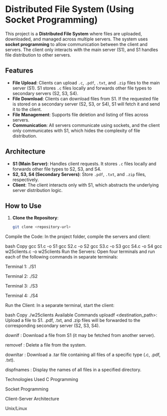 # Distributed File System (Using Socket Programming)

This project is a **Distributed File System** where files are uploaded, downloaded, and managed across multiple servers. The system uses **socket programming** to allow communication between the client and servers. The client only interacts with the main server (S1), and S1 handles file distribution to other servers.

## Features

- **File Upload**: Clients can upload `.c`, `.pdf`, `.txt`, and `.zip` files to the main server (S1). S1 stores `.c` files locally and forwards other file types to secondary servers (S2, S3, S4).
- **File Download**: Clients can download files from S1. If the requested file is stored on a secondary server (S2, S3, or S4), S1 will fetch it and send it to the client.
- **File Management**: Supports file deletion and listing of files across servers.
- **Communication**: All servers communicate using sockets, and the client only communicates with S1, which hides the complexity of file distribution.

## Architecture

- **S1 (Main Server)**: Handles client requests. It stores `.c` files locally and forwards other file types to S2, S3, and S4.
- **S2, S3, S4 (Secondary Servers)**: Store `.pdf`, `.txt`, and `.zip` files, respectively.
- **Client**: The client interacts only with S1, which abstracts the underlying server distribution logic.

## How to Use

1. **Clone the Repository**:
   ```bash
   git clone <repository-url>
Compile the Code: In the project folder, compile the servers and client:

bash
Copy
gcc S1.c -o S1
gcc S2.c -o S2
gcc S3.c -o S3
gcc S4.c -o S4
gcc w25clients.c -o w25clients
Run the Servers: Open four terminals and run each of the following commands in separate terminals:

Terminal 1: ./S1

Terminal 2: ./S2

Terminal 3: ./S3

Terminal 4: ./S4

Run the Client: In a separate terminal, start the client:

bash
Copy
./w25clients
Available Commands
uploadf <filename> <destination_path>: Upload a file to S1. .pdf, .txt, and .zip files will be forwarded to the corresponding secondary server (S2, S3, S4).

downlf <filename>: Download a file from S1 (it may be fetched from another server).

removef <filename>: Delete a file from the system.

downltar <filetype>: Download a .tar file containing all files of a specific type (.c, .pdf, .txt).

dispfnames <pathname>: Display the names of all files in a specified directory.

Technologies Used
C Programming

Socket Programming

Client-Server Architecture

Unix/Linux

